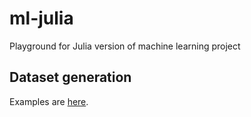 # ml-julia
Playground for Julia version of machine learning project

## Dataset generation
Examples are [here](playground/playground.md).
